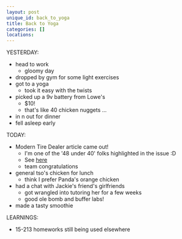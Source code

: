 ```yaml
---
layout: post
unique_id: back_to_yoga
title: Back to Yoga
categories: []
locations: 
---
```


YESTERDAY:
* head to work
  * gloomy day
* dropped by gym for some light exercises
* got to a yoga
  * took it easy with the twists
* picked up a 9v battery from Lowe's
  * $10!
  * that's like 40 chicken nuggets ...
* in n out for dinner
* fell asleep early

TODAY:
* Modern Tire Dealer article came out!
  * I'm one of the '48 under 40' folks highlighted in the issue :D
  * See [here](https://issuu.com/10missionsmedia/docs/1121_mtd/26)
  * team congratulations
* general tso's chicken for lunch
  * think I prefer Panda's orange chicken
* had a chat with Jackie's friend's girlfriends
  * got wrangled into tutoring her for a few weeks
  * good ole bomb and buffer labs!
* made a tasty smoothie

LEARNINGS:
* 15-213 homeworks still being used elsewhere

